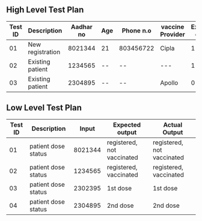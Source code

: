 

## High Level Test Plan
| Test ID | Description | Aadhar no | Age | Phone n.o | vaccine Provider |  Expected output | Actual Output |
| --- | ------ | --- | --- | --- |----|--------|--------|
| 01 | New registration  |8021344 | 21 | 803456722 | Cipla | 1 | 1 | 
| 02 | Existing  patient | 1234565 | -- | -- |--- | 1 | 1| 
| 03 | Existing  patient | 2304895 | -- | -- |Apollo |0 | 0 | 

## Low Level Test Plan
| Test ID | Description | Input | Expected output | Actual Output |
| --- | --- | --- | --- | --- |
| 01 | patient dose status | 8021344  | registered, not vaccinated | registered, not vaccinated |
| 02 | patient  dose status | 1234565  | registered, vaccinated| registered, vaccinated |
| 03 | patient  dose status  |  2302395 | 1st dose | 1st dose |
| 04 | patient  dose status  |  2304895 | 2nd dose | 2nd dose |

